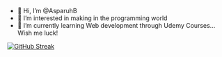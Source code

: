 - 👋 Hi, I’m @AsparuhB
- 👀 I’m interested in making in the programming world
- 🌱 I’m currently learning Web development through Udemy Courses... Wish me luck! 

[![GitHub Streak](https://streak-stats.demolab.com?user=AsparuhB&theme=aura-dark&hide_border=true&exclude_days=Sun%2CSat)](https://git.io/streak-stats)
